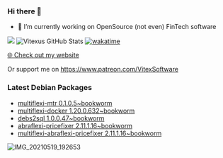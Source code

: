 ### Hi there 👋

- 🔭 I’m currently working on OpenSource  (not even) FinTech software

![](https://komarev.com/ghpvc/?username=Vitexus)
![Vitexus GitHub Stats](https://github-readme-stats.vercel.app/api?username=Vitexus&show_icons=true)
[![wakatime](https://wakatime.com/badge/user/5abba9ca-813e-43ac-9b5f-b1cfdf3dc1c7.svg)](https://wakatime.com/@5abba9ca-813e-43ac-9b5f-b1cfdf3dc1c7)

<p><a href="https://vitexsoftware.cz">🌐 Check out my website</a></p>

Or support me on https://www.patreon.com/VitexSoftware

### Latest Debian Packages
<!-- DEBIAN-PACKAGES-LIST:START -->
- [multiflexi-mtr 0.1.0.5~bookworm](https://repo.vitexsoftware.com/package.php?package=multiflexi-mtr)
- [multiflexi-docker 1.20.0.632~bookworm](https://repo.vitexsoftware.com/package.php?package=multiflexi-docker)
- [debs2sql 1.0.0.47~bookworm](https://repo.vitexsoftware.com/package.php?package=debs2sql)
- [abraflexi-pricefixer 2.11.1.16~bookworm](https://repo.vitexsoftware.com/package.php?package=abraflexi-pricefixer)
- [multiflexi-abraflexi-pricefixer 2.11.1.16~bookworm](https://repo.vitexsoftware.com/package.php?package=multiflexi-abraflexi-pricefixer)
<!-- DEBIAN-PACKAGES-LIST:END -->

![IMG_20210519_192653](https://user-images.githubusercontent.com/2621130/120022731-1bd48900-bfed-11eb-90f9-4f88f560b8b7.jpg)

<!--
**Vitexus/Vitexus** is a ✨ _special_ ✨ repository because its `README.md` (this file) appears on your GitHub profile.

Here are some ideas to get you started:

- 🌱 I’m currently learning ...
- 👯 I’m looking to collaborate on ...
- 🤔 I’m looking for help with ...
- 💬 Ask me about ...
- 📫 How to reach me: ...
- 😄 Pronouns: ...
- ⚡ Fun fact: ...
-->


